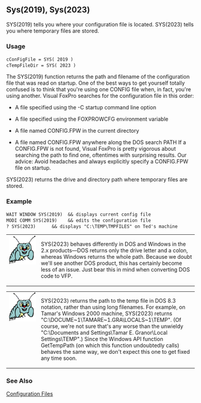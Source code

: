 ## Sys(2019), Sys(2023)

SYS(2019) tells you where your configuration file is located. SYS(2023) tells you where temporary files are stored.

### Usage

```foxpro
cConFigFile = SYS( 2019 )
cTempFileDir = SYS( 2023 )
```

The SYS(2019) function returns the path and filename of the configuration file that was read on startup. One of the best ways to get yourself totally confused is to think that you're using one CONFIG file when, in fact, you're using another. Visual FoxPro searches for the configuration file in this order:

* A file specified using the -C startup command line option 

* A file specified using the FOXPROWCFG environment variable 

* A file named CONFIG.FPW in the current directory 

* A file named CONFIG.FPW anywhere along the DOS search PATH
If a CONFIG.FPW is not found, Visual FoxPro is pretty vigorous about searching the path to find one, oftentimes with surprising results. Our advice: Avoid headaches and always explicitly specify a CONFIG.FPW file on startup.

SYS(2023) returns the drive and directory path where temporary files are stored.

### Example

```foxpro
WAIT WINDOW SYS(2019)  && displays current config file
MODI COMM SYS(2019)    && edits the configuration file
? SYS(2023)      && displays "C:\TEMP\TMPFILES" on Ted's machine
```
<table>
<tr>
  <td width="17%" valign="top">
<img width="95" height="77" src="bug.gif">
  </td>
  <td width="83%">
  <p>SYS(2023) behaves differently in DOS and Windows in the 2.x products&mdash;DOS returns only the drive letter and a colon, whereas Windows returns the whole path. Because we doubt we'll see another DOS product, this has certainly become less of an issue. Just bear this in mind when converting DOS code to VFP.</p>
  </td>
 </tr>
</table>

<table>
<tr>
  <td width="17%" valign="top">
<img width="95" height="78" src="bug.gif">
  </td>
  <td width="83%">
  <p>SYS(2023) returns the path to the temp file in DOS 8.3 notation, rather than using long filenames. For example, on Tamar's Windows 2000 machine, SYS(2023) returns &quot;C:\DOCUME~1\TAMARE~1.GRA\LOCALS~1\TEMP&quot;. (Of course, we're not sure that's any worse than the unwieldy &quot;C:\Documents and Settings\Tamar E. Granor\Local Settings\TEMP&quot;.) Since the Windows API function GetTempPath (on which this function undoubtedly calls) behaves the same way, we don't expect this one to get fixed any time soon.</p>
  </td>
 </tr>
</table>

### See Also

[Configuration Files](s4g322.md)